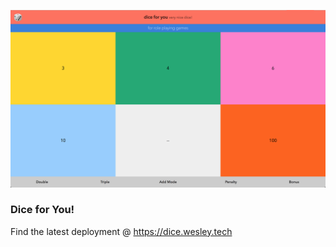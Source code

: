 ![dice for you screenshot](./screenshot.png)

### Dice for You!

Find the latest deployment @ https://dice.wesley.tech
